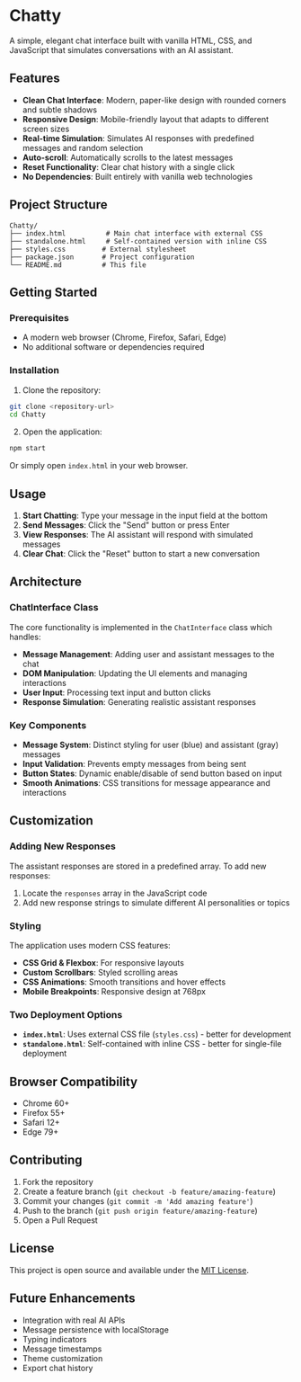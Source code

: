 # Chatty

A simple, elegant chat interface built with vanilla HTML, CSS, and JavaScript that simulates conversations with an AI assistant.

## Features

- **Clean Chat Interface**: Modern, paper-like design with rounded corners and subtle shadows
- **Responsive Design**: Mobile-friendly layout that adapts to different screen sizes
- **Real-time Simulation**: Simulates AI responses with predefined messages and random selection
- **Auto-scroll**: Automatically scrolls to the latest messages
- **Reset Functionality**: Clear chat history with a single click
- **No Dependencies**: Built entirely with vanilla web technologies

## Project Structure

```
Chatty/
├── index.html          # Main chat interface with external CSS
├── standalone.html     # Self-contained version with inline CSS  
├── styles.css         # External stylesheet
├── package.json       # Project configuration
└── README.md          # This file
```

## Getting Started

### Prerequisites

- A modern web browser (Chrome, Firefox, Safari, Edge)
- No additional software or dependencies required

### Installation

1. Clone the repository:
```bash
git clone <repository-url>
cd Chatty
```

2. Open the application:
```bash
npm start
```

Or simply open `index.html` in your web browser.

## Usage

1. **Start Chatting**: Type your message in the input field at the bottom
2. **Send Messages**: Click the "Send" button or press Enter
3. **View Responses**: The AI assistant will respond with simulated messages
4. **Clear Chat**: Click the "Reset" button to start a new conversation

## Architecture

### ChatInterface Class

The core functionality is implemented in the `ChatInterface` class which handles:

- **Message Management**: Adding user and assistant messages to the chat
- **DOM Manipulation**: Updating the UI elements and managing interactions
- **User Input**: Processing text input and button clicks
- **Response Simulation**: Generating realistic assistant responses

### Key Components

- **Message System**: Distinct styling for user (blue) and assistant (gray) messages
- **Input Validation**: Prevents empty messages from being sent
- **Button States**: Dynamic enable/disable of send button based on input
- **Smooth Animations**: CSS transitions for message appearance and interactions

## Customization

### Adding New Responses

The assistant responses are stored in a predefined array. To add new responses:

1. Locate the `responses` array in the JavaScript code
2. Add new response strings to simulate different AI personalities or topics

### Styling

The application uses modern CSS features:

- **CSS Grid & Flexbox**: For responsive layouts
- **Custom Scrollbars**: Styled scrolling areas
- **CSS Animations**: Smooth transitions and hover effects
- **Mobile Breakpoints**: Responsive design at 768px

### Two Deployment Options

- **`index.html`**: Uses external CSS file (`styles.css`) - better for development
- **`standalone.html`**: Self-contained with inline CSS - better for single-file deployment

## Browser Compatibility

- Chrome 60+
- Firefox 55+
- Safari 12+
- Edge 79+

## Contributing

1. Fork the repository
2. Create a feature branch (`git checkout -b feature/amazing-feature`)
3. Commit your changes (`git commit -m 'Add amazing feature'`)
4. Push to the branch (`git push origin feature/amazing-feature`)
5. Open a Pull Request

## License

This project is open source and available under the [MIT License](LICENSE).

## Future Enhancements

- Integration with real AI APIs
- Message persistence with localStorage
- Typing indicators
- Message timestamps
- Theme customization
- Export chat history
